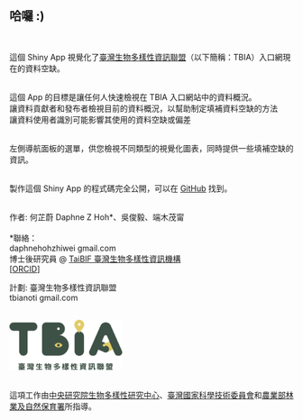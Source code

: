 ## 哈囉  :)
<br>

這個 Shiny App 視覺化了[臺灣生物多樣性資訊聯盟](https://tbiadata.tw)（以下簡稱：TBIA）入口網現在的資料空缺。<br>
<br>

這個 App 的目標是讓任何人快速檢視在 TBIA 入口網站中的資料概況。<br>
<i class="fa-solid fa-magnifying-glass"></i> 讓資料貢獻者和發布者檢視目前的資料概況，以幫助制定填補資料空缺的方法<br>
<i class="fa-solid fa-magnifying-glass-chart"></i> 讓資料使用者識別可能影響其使用的資料空缺或偏差<br>
<br>

左側導航面板的選單，供您檢視不同類型的視覺化圖表，同時提供一些填補空缺的資訊。<br>
<br>

製作這個 Shiny App 的程式碼完全公開，可以在 [GitHub](https://github.com/daphnehoh/BiodiversityDataGapTW) 找到。<br>
<br>

作者: 何芷蔚 Daphne Z Hoh*、吳俊毅、端木茂甯<br>
<br>
*聯絡：<br>
<i class="fa fa-envelope"></i> daphnehohzhiwei <i class="fa fa-at"></i> gmail.com<br>
博士後研究員 @ [TaiBIF 臺灣生物多樣性資訊機構](https://portal.taibif.tw/)<br>
[[ORCID](https://orcid.org/0000-0002-7810-1034)]
<br>

計劃: 
臺灣生物多樣性資訊聯盟<br>
<i class="fa fa-envelope"></i> tbianoti <i class="fa fa-at"></i> gmail.com<br>

<br>
<img src="TBIA_logo_green.png" width="200">
<br>
<br>

這項工作由[中央研究院生物多樣性研究中心](https://www.biodiv.tw/)、[臺灣國家科學技術委員會](https://www.nstc.gov.tw/)和[農業部林業及自然保育署](https://www.forest.gov.tw/)所指導。